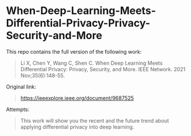 # When-Deep-Learning-Meets-Differential-Privacy-Privacy-Security-and-More

This repo contains the full version of the following work:
> Li X, Chen Y, Wang C, Shen C. When Deep Learning Meets Differential Privacy: Privacy, Security, and More. IEEE Network. 2021 Nov;35(6):148-55.

Original link:
> https://ieeexplore.ieee.org/document/9687525

Attempts:
> This work will show you the recent and the future trend about applying differential privacy into deep learning.

